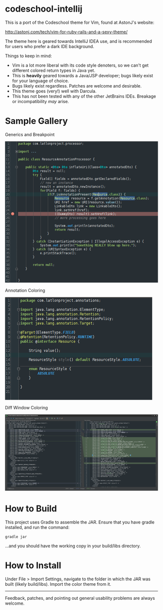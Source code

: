 codeschool-intellij
===================

This is a port of the Codeschool theme for Vim, found at AstonJ's website:

http://astonj.com/tech/vim-for-ruby-rails-and-a-sexy-theme/

The theme here is geared towards IntelliJ IDEA use, and is recommended for users who prefer a dark IDE background.

Things to keep in mind:

 - Vim is a lot more liberal with its code style denoters, so we can't get different colored return types in Java yet.
 - This is **heavily** geared towards a Java/JSP developer; bugs likely exist for your language of choice.
 - Bugs likely exist regardless.  Patches are welcome and desirable.
 - This theme goes (very!) well with Darcula.
 - This has not been tested with any of the other JetBrains IDEs.  Breakage or incompatibility *may* arise.



Sample Gallery
==============

Generics and Breakpoint

 ![Generics and Breakpoint](images/codeschool-intellij_breakpoint.png)


 Annotation Coloring

 ![Annotation Coloring](images/codeschool-intellij_annotation.png)

 Diff Window Coloring

 ![Diff Window Coloring](images/codeschool-intellij_diff.png)



How to Build
============

This project uses Gradle to assemble the JAR.  Ensure that you have gradle installed, and run the command:

    gradle jar

...and you should have the working copy in your build/libs directory.


How to Install
==============

Under File > Import Settings, navigate to the folder in which the JAR was built (likely build/libs).  Import the color theme from it.


---

Feedback, patches, and pointing out general usability problems are always welcome.

